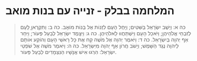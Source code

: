 # המלחמה בבלק - זנייה עם בנות מואב

> כה א: וַיֵּשֶׁב יִשְׂרָאֵל בַּשִּׁטִּים; וַיָּחֶל הָעָם לִזְנוֹת אֶל בְּנוֹת מוֹאָב.
> כה ב: וַתִּקְרֶאןָ לָעָם לְזִבְחֵי אֱלֹהֵיהֶן; וַיֹּאכַל הָעָם וַיִּשְׁתַּחֲווּ לֵאלֹהֵיהֶן.
> כה ג: וַיִּצָּמֶד יִשְׂרָאֵל לְבַעַל פְּעוֹר; וַיִּחַר אַף יְהוָה בְּיִשְׂרָאֵל.
> כה ד: וַיֹּאמֶר יְהוָה אֶל מֹשֶׁה קַח אֶת כָּל רָאשֵׁי הָעָם וְהוֹקַע אוֹתָם לַיהוָה נֶגֶד הַשָּׁמֶשׁ; וְיָשֹׁב חֲרוֹן אַף יְהוָה מִיִּשְׂרָאֵל.
> כה ה: וַיֹּאמֶר מֹשֶׁה אֶל שֹׁפְטֵי יִשְׂרָאֵל:  הִרְגוּ אִישׁ אֲנָשָׁיו הַנִּצְמָדִים לְבַעַל פְּעוֹר. 
 


